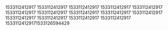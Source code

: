 1533112412917
1533112412917
1533112412917
1533112412917
1533112412917
1533112412917
1533112412917
1533112412917
1533112412917
1533112412917
1533112412917
1533112412917
1533112412917
1533112412917
15331124129171533126594429